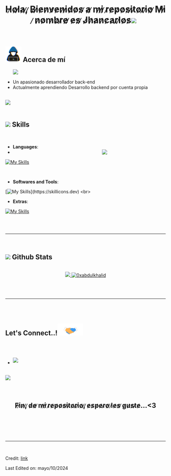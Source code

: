 <h1 align="center"><b>H̷o̷l̷a̷,̷ ̷B̷i̷e̷n̷v̷e̷n̷i̷d̷o̷s̷ ̷a̷ ̷m̷i̷ ̷r̷e̷p̷o̷s̷i̷t̷o̷r̷i̷o̷
̷M̷i̷ ̷n̷o̷m̷b̷r̷e̷ ̷e̷s̷ ̷J̷h̷a̷n̷c̷a̷r̷l̷o̷s̷</b><img src="https://media.giphy.com/media/hvRJCLFzcasrR4ia7z/giphy.gif" width="35"></h1>
<!--  -->
<p align="center">
</p>

<br>


	
## <picture><img src = "https://github.com/0xAbdulKhalid/0xAbdulKhalid/raw/main/assets/mdImages/about_me.gif" width = 50px></picture> **Acerca de mí**

<picture> <img align="right" src= "https://user-images.githubusercontent.com/74038190/225813708-98b745f2-7d22-48cf-9150-083f1b00d6c9.gif" width = 480px></picture>

<br>

- Un apasionado desarrollador back-end 
- Actualmente aprendiendo Desarrollo backend por cuenta propia
<br><br>

<img src="https://user-images.githubusercontent.com/73097560/115834477-dbab4500-a447-11eb-908a-139a6edaec5c.gif"><br><br>

## <img src="https://media2.giphy.com/media/QssGEmpkyEOhBCb7e1/giphy.gif?cid=ecf05e47a0n3gi1bfqntqmob8g9aid1oyj2wr3ds3mg700bl&rid=giphy.gif" width ="25"><b> Skills</b>
<br>

<p align="center">

- **Languages**:
- <picture> <img align="right" src= "https://octodex.github.com/images/NUX_Octodex.gif" width = 200px></picture>

    
[![My Skills](https://skillicons.dev/icons?i=py,fastaapi)](https://skillicons.dev)
 
<br>

- **Softwares and Tools**:


[![My Skills](https://skillicons.dev/icons?i=vscode,mysql,docker,)](https://skillicons.dev)
<br>

- **Extras**:

[![My Skills](https://skillicons.dev/icons?i=bash,git,github,linux )](https://skillicons.dev)  


</p>

<br>
<br>

-----

<br>


## <img src="https://media.giphy.com/media/iY8CRBdQXODJSCERIr/giphy.gif" width="35"><b> Github Stats </b>
<br>

<div align="center">

<a href="https://github.com/jhankpy">
  <img src="https://github-readme-stats.vercel.app/api?username=jhankpy&include_all_commits=true&count_private=true&show_icons=true&line_height=20&title_color=7A7ADB&icon_color=2234AE&text_color=D3D3D3&bg_color=0,000000,130F40" width="450"/>
  <img src="https://github-readme-stats.vercel.app/api/top-langs?username=jhankpy&show_icons=true&locale=en&layout=compact&line_height=20&title_color=7A7ADB&icon_color=2234AE&text_color=D3D3D3&bg_color=0,000000,130F40" width="375"  alt="0xabdulkhalid"/>

</a>
</div>

<br>
<br>
<br>

-----

<br>
<br>

## <b> Let's Connect..!</b><img src="https://github.com/0xAbdulKhalid/0xAbdulKhalid/raw/main/assets/mdImages/handshake.gif" width ="80">
<br>
<div align='left'>

<ul>


<br>

<li>
<a href="mailto:jhank1315@gmail.com" target="_blank">
<img src="https://img.shields.io/badge/gmail:  Jhankpy-%23EA4335.svg?style=for-the-badge&logo=gmail&logoColor=white" t=mail style="margin-bottom: 5px;" />
</a>
</li>
	
</ul>
</div>

<br>
<img src="https://user-images.githubusercontent.com/73097560/115834477-dbab4500-a447-11eb-908a-139a6edaec5c.gif">
<br>
<br>
<br>

<div align='center'>

## <b>F̷i̷n̷,̷ ̷d̷e̷ ̷m̷i̷ ̷r̷e̷p̷o̷s̷i̷t̷o̷r̷i̷o̷,̷ ̷e̷s̷p̷e̷r̷o̷ ̷l̷e̷s̷ ̷g̷u̷s̷t̷e̷...<3</b>

</div>
<br>
<br>
<br>
<br>

---

<br>

Credit: [link](https://github.com/jhankpy)

Last Edited on: mayo/10/2024
